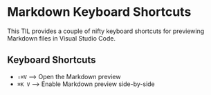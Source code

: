 # Markdown Keyboard Shortcuts
This TIL provides a couple of nifty keyboard shortcuts for previewing Markdown files in Visual Studio Code.

## Keyboard Shortcuts
- `⇧⌘V` --> Open the Markdown preview
- `⌘K V` --> Enable Markdown preview side-by-side
